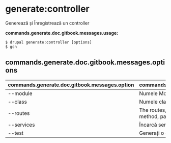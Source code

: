 # generate:controller
Generează și Înregistrează un controller

**commands.generate.doc.gitbook.messages.usage:**
```
$ drupal generate:controller [options]
$ gcn  
```

## commands.generate.doc.gitbook.messages.options
commands.generate.doc.gitbook.messages.option | commands.generate.doc.gitbook.messages.details
-------|-------------
--module | Numele Modulului.
--class | Numele clasei Controller
--routes | The routes, must be an array containing [title, method, path]
--services | Încarcă serviciile din container.
--test | Generați o clasă de test
